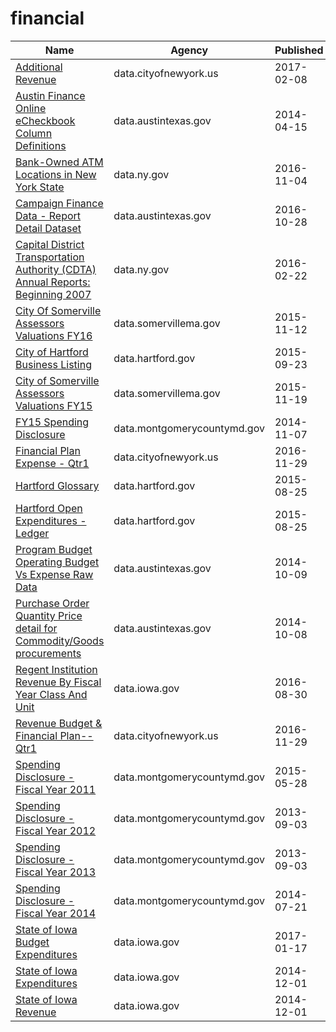 # financial

Name | Agency | Published
---- | ---- | ---------
[Additional Revenue](../socrata/hii3-dcun.md) | data.cityofnewyork.us | 2017-02-08
[Austin Finance Online eCheckbook Column Definitions](../socrata/567b-4d24.md) | data.austintexas.gov | 2014-04-15
[Bank-Owned ATM Locations in New York State](../socrata/ndex-ad5r.md) | data.ny.gov | 2016-11-04
[Campaign Finance Data - Report Detail Dataset](../socrata/b2pc-2s8n.md) | data.austintexas.gov | 2016-10-28
[Capital District Transportation Authority (CDTA) Annual Reports: Beginning 2007](../socrata/vqr5-qxvt.md) | data.ny.gov | 2016-02-22
[City Of Somerville Assessors Valuations FY16](../socrata/7rxe-3ase.md) | data.somervillema.gov | 2015-11-12
[City of Hartford Business Listing](../socrata/4akt-7p7i.md) | data.hartford.gov | 2015-09-23
[City of Somerville Assessors Valuations FY15](../socrata/cbzu-cghg.md) | data.somervillema.gov | 2015-11-19
[FY15 Spending Disclosure](../socrata/fk7w-kxjz.md) | data.montgomerycountymd.gov | 2014-11-07
[Financial Plan Expense - Qtr1](../socrata/sqmu-2ixd.md) | data.cityofnewyork.us | 2016-11-29
[Hartford Glossary](../socrata/r2m7-fy6r.md) | data.hartford.gov | 2015-08-25
[Hartford Open Expenditures - Ledger](../socrata/y8at-88br.md) | data.hartford.gov | 2015-08-25
[Program Budget Operating Budget Vs Expense Raw Data](../socrata/g5k8-8sud.md) | data.austintexas.gov | 2014-10-09
[Purchase Order Quantity Price detail for Commodity/Goods procurements](../socrata/3ebq-e9iz.md) | data.austintexas.gov | 2014-10-08
[Regent Institution Revenue By Fiscal Year Class And Unit](../socrata/j5dj-2hfj.md) | data.iowa.gov | 2016-08-30
[Revenue Budget & Financial Plan--Qtr1](../socrata/vf4p-p8ui.md) | data.cityofnewyork.us | 2016-11-29
[Spending Disclosure - Fiscal Year 2011](../socrata/9g79-n34u.md) | data.montgomerycountymd.gov | 2015-05-28
[Spending Disclosure - Fiscal Year 2012](../socrata/ask7-28ii.md) | data.montgomerycountymd.gov | 2013-09-03
[Spending Disclosure - Fiscal Year 2013](../socrata/ixte-vr7h.md) | data.montgomerycountymd.gov | 2013-09-03
[Spending Disclosure - Fiscal Year 2014](../socrata/9w77-kckj.md) | data.montgomerycountymd.gov | 2014-07-21
[State of Iowa Budget Expenditures](../socrata/hqz2-xt9r.md) | data.iowa.gov | 2017-01-17
[State of Iowa Expenditures](../socrata/mn9y-cwp6.md) | data.iowa.gov | 2014-12-01
[State of Iowa Revenue](../socrata/urps-v5ck.md) | data.iowa.gov | 2014-12-01

